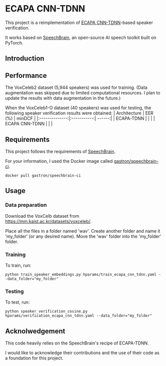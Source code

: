 # ECAPA CNN-TDNN

This project is a reimplementation of [ECAPA CNN-TDNN](https://arxiv.org/pdf/2104.02370.pdf)-based speaker verification.

It works based on [SpeechBrain](https://github.com/speechbrain/speechbrain), an open-source AI speech toolkit built on PyTorch.

## Introduction


## Performance

The VoxCeleb2 dataset (5,944 speakers) was used for training. (Data augmentation was skipped due to limited computational resources. I plan to update the results with data augmentation in the future.) 

When the VoxCeleb1-O dataset (40 speakers) was used for testing, the following speaker verification results were obtained:
|  Architecture  |    EER (%)  | minDCF |
|:--------------:|:-----------:| ------:|
|   ECAPA-TDNN   |             |        |
| ECAPA CNN-TDNN |             |        |

## Requirements

This project follows the requirements of [SpeechBrain](https://github.com/speechbrain/speechbrain).

For your information, I used the Docker image called [gastron/speechbrain-ci](https://hub.docker.com/r/gastron/speechbrain-ci).
```
docker pull gastron/speechbrain-ci
```

## Usage

### Data preparation

Download the VoxCelb dataset from https://mm.kaist.ac.kr/datasets/voxceleb/.

Place all the files in a folder named 'wav'.
Create another folder and name it 'my_folder' (or any desired name).
Move the 'wav' folder into the 'my_folder' folder.

### Training

To train, run:
```
python train_speaker_embeddings.py hparams/train_ecapa_cnn_tdnn.yaml --data_folder="my_folder"
```

### Testing

To test, run:
```
python speaker_verification_cosine.py hparams/verification_ecapa_cnn_tdnn.yaml --data_folder="my_folder"
```


## Acknolwedgement

This code heavily relies on the SpeechBrain's recipe of ECAPA-TDNN.

I would like to acknowledge their contributions and the use of their code as a foundation for this project.
